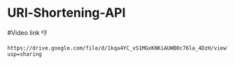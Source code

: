 # URl-Shortening-API

#Video link 👎
```
https://drive.google.com/file/d/1kqa4YC_vS1MGxKNKiAUWB0c76la_4DzH/view?usp=sharing
```
